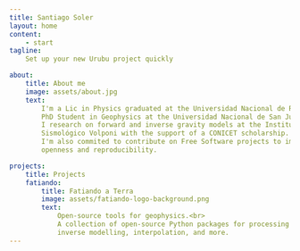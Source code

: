 ```yaml
---
title: Santiago Soler
layout: home
content:
    - start
tagline:
    Set up your new Urubu project quickly

about:
    title: About me
    image: assets/about.jpg
    text:
        I'm a Lic in Physics graduated at the Universidad Nacional de Rosario and now
        PhD Student in Geophysics at the Universidad Nacional de San Juan.
        I research on forward and inverse gravity models at the Instituto Geofísica
        Sismológico Volponi with the support of a CONICET scholarship.
        I'm also commited to contribute on Free Software projects to improve science
        openness and reproducibility.

projects:
    title: Projects
    fatiando:
        title: Fatiando a Terra
        image: assets/fatiando-logo-background.png
        text:
            Open-source tools for geophysics.<br>
            A collection of open-source Python packages for processing data, forward and
            inverse modelling, interpolation, and more.
---
```

